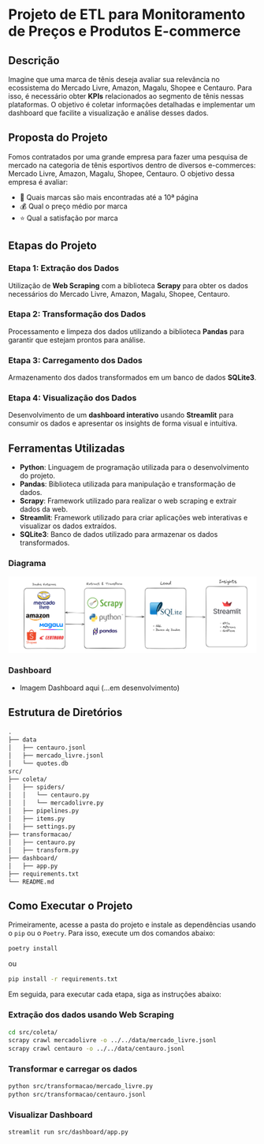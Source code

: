 # Projeto de ETL para Monitoramento de Preços e Produtos E-commerce

## Descrição

Imagine que uma marca de tênis deseja avaliar sua relevância no ecossistema do Mercado Livre, Amazon, Magalu, Shopee e Centauro. Para isso, é necessário obter **KPIs** relacionados ao segmento de tênis nessas plataformas. O objetivo é coletar informações detalhadas e implementar um dashboard que facilite a visualização e análise desses dados.

## Proposta do Projeto

Fomos contratados por uma grande empresa para fazer uma pesquisa de mercado na categoria de tênis esportivos dentro de diversos e-commerces: Mercado Livre, Amazon, Magalu, Shopee, Centauro. O objetivo dessa empresa é avaliar:
- 👟 Quais marcas são mais encontradas até a 10ª página
- 💰 Qual o preço médio por marca
- ⭐ Qual a satisfação por marca

## Etapas do Projeto

### Etapa 1: Extração dos Dados
Utilização de **Web Scraping** com a biblioteca **Scrapy** para obter os dados necessários do Mercado Livre, Amazon, Magalu, Shopee, Centauro.

### Etapa 2: Transformação dos Dados
Processamento e limpeza dos dados utilizando a biblioteca **Pandas** para garantir que estejam prontos para análise.

### Etapa 3: Carregamento dos Dados
Armazenamento dos dados transformados em um banco de dados **SQLite3**.

### Etapa 4: Visualização dos Dados
Desenvolvimento de um **dashboard interativo** usando **Streamlit** para consumir os dados e apresentar os insights de forma visual e intuitiva.

## Ferramentas Utilizadas

- **Python**: Linguagem de programação utilizada para o desenvolvimento do projeto.
- **Pandas**: Biblioteca utilizada para manipulação e transformação de dados.
- **Scrapy**: Framework utilizado para realizar o web scraping e extrair dados da web.
- **Streamlit**: Framework utilizado para criar aplicações web interativas e visualizar os dados extraídos.
- **SQLite3**: Banco de dados utilizado para armazenar os dados transformados.

### Diagrama

![arquitetura](/pics/arquitetura.png)

### Dashboard
- Imagem Dashboard aqui (...em desenvolvimento)

## Estrutura de Diretórios

```plaintext
.
├── data
│   ├── centauro.jsonl
│   ├── mercado_livre.jsonl
│   └── quotes.db
src/
├── coleta/
│   ├── spiders/
│   │   └── centauro.py
│   │   └── mercadolivre.py
│   ├── pipelines.py
│   ├── items.py
│   ├── settings.py
├── transformacao/
│   ├── centauro.py
│   ├── transform.py
├── dashboard/
│   ├── app.py
├── requirements.txt
└── README.md
```

## Como Executar o Projeto

Primeiramente, acesse a pasta do projeto e instale as dependências usando o `pip` ou o `Poetry`. Para isso, execute um dos comandos abaixo:

```sh
poetry install
```

ou

```sh
pip install -r requirements.txt
```

Em seguida, para executar cada etapa, siga as instruções abaixo:

### Extração dos dados usando Web Scraping

```sh
cd src/coleta/
scrapy crawl mercadolivre -o ../../data/mercado_livre.jsonl
scrapy crawl centauro -o ../../data/centauro.jsonl
```

### Transformar e carregar os dados

```sh
python src/transformacao/mercado_livre.py
python src/transformacao/centauro.jsonl
```

### Visualizar Dashboard

```sh
streamlit run src/dashboard/app.py
```